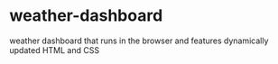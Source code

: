 # weather-dashboard
weather dashboard that runs in the browser and features dynamically updated HTML and CSS
